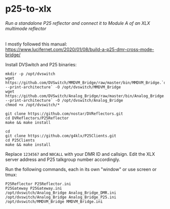 # p25-to-xlx

###### Run a standalone P25 reflector and connect it to Module A of an XLX multimode reflector

I mostly followed this manual: https://www.lucifernet.com/2020/01/08/build-a-p25-dmr-cross-mode-bridge/

Install DVSwitch and P25 binaries:
```
mkdir -p /opt/dvswitch
wget https://github.com/DVSwitch/MMDVM_Bridge/raw/master/bin/MMDVM_Bridge.`dpkg --print-architecture` -O /opt/dvswitch/MMDVM_Bridge
wget https://github.com/DVSwitch/Analog_Bridge/raw/master/bin/Analog_Bridge.`dpkg --print-architecture` -O /opt/dvswitch/Analog_Bridge
chmod +x /opt/dvswitch/*

git clone https://github.com/nostar/DVReflectors.git
cd DVReflectors/P25Reflector
make && make install

cd
git clone https://github.com/g4klx/P25Clients.git
cd P25Clients
make && make install
```

Replace `1234567` and `N0CALL` with your DMR ID and callsign. Edit the XLX server address and P25 talkgroup number accordingly.

Run the following commands, each in its own "window" or use screen or tmux:

```
P25Reflector P25Reflector.ini
P25Gateway P25Gateway.ini
/opt/dvswitch/Analog_Bridge Analog_Bridge_DMR.ini
/opt/dvswitch/Analog_Bridge Analog_Bridge_P25.ini
/opt/dvswitch/MMDVM_Bridge MMDVM_Bridge.ini
```
